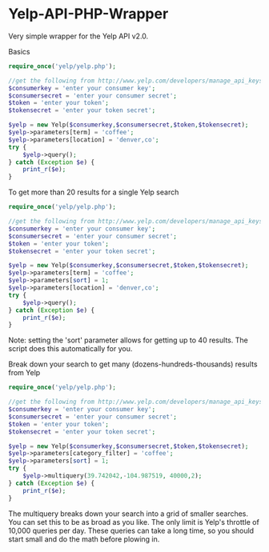 Yelp-API-PHP-Wrapper
====================

Very simple wrapper for the Yelp API v2.0.  


Basics
```php
require_once('yelp/yelp.php');

//get the following from http://www.yelp.com/developers/manage_api_keys
$consumerkey = 'enter your consumer key';
$consumersecret = 'enter your consumer secret';
$token = 'enter your token';
$tokensecret = 'enter your token secret';

$yelp = new Yelp($consumerkey,$consumersecret,$token,$tokensecret);
$yelp->parameters[term] = 'coffee';
$yelp->parameters[location] = 'denver,co';
try {
	$yelp->query();
} catch (Exception $e) {
	print_r($e);
}
```

To get more than 20 results for a single Yelp search
```php
require_once('yelp/yelp.php');

//get the following from http://www.yelp.com/developers/manage_api_keys
$consumerkey = 'enter your consumer key';
$consumersecret = 'enter your consumer secret';
$token = 'enter your token';
$tokensecret = 'enter your token secret';

$yelp = new Yelp($consumerkey,$consumersecret,$token,$tokensecret);
$yelp->parameters[term] = 'coffee';
$yelp->parameters[sort] = 1;
$yelp->parameters[location] = 'denver,co';
try {
	$yelp->query();
} catch (Exception $e) {
	print_r($e);
}
```
Note: setting the 'sort' parameter allows for getting up to 40 results.  The script does this automatically for you.


Break down your search to get many (dozens-hundreds-thousands) results from Yelp
```php
require_once('yelp/yelp.php');

//get the following from http://www.yelp.com/developers/manage_api_keys
$consumerkey = 'enter your consumer key';
$consumersecret = 'enter your consumer secret';
$token = 'enter your token';
$tokensecret = 'enter your token secret';

$yelp = new Yelp($consumerkey,$consumersecret,$token,$tokensecret);
$yelp->parameters[category_filter] = 'coffee';
$yelp->parameters[sort] = 1;
try {
	$yelp->multiquery(39.742042,-104.987519, 40000,2);
} catch (Exception $e) {
	print_r($e);
}
```
The multiquery breaks down your search into a grid of smaller searches.  You can set this to be as broad as you like.  The only limit is Yelp's throttle of 10,000 queries per day.  These queries can take a long time, so you should start small and do the math before plowing in.
